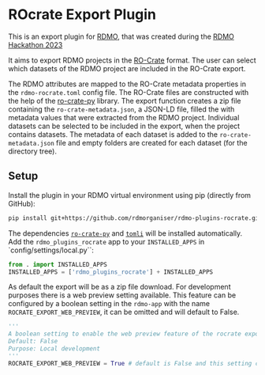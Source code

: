 # ROcrate Export Plugin
This is an export plugin for [RDMO](https://github.com/rdmorganiser/rdmo), that was created during the [RDMO Hackathon 2023](https://www.forschungsdaten.org/index.php/RDMO_Hackathon_2023)

It aims to export RDMO projects in the [RO-Crate](https://researchobject.github.io/ro-crate/) format. The user can select which datasets of the RDMO project are included in the RO-Crate export.  

The RDMO attributes are mapped to the RO-Crate metadata properties in the `rdmo-rocrate.toml` config file. The RO-Crate files are constructed with the help of the [ro-crate-py](https://zenodo.org/record/8005944) library.
The export function creates a zip file containing the `ro-crate-metadata.json`, a JSON-LD file, filled the with metadata values that were extracted from the RDMO project. Individual datasets can be selected to be included in the export, when the project contains datasets. The metadata of each dataset is added to the `ro-crate-metadata.json` file and empty folders are created for each dataset (for the directory tree).

## Setup

Install the plugin in your RDMO virtual environment using pip (directly from GitHub):
```bash
pip install git+https://github.com/rdmorganiser/rdmo-plugins-rocrate.git
```
The dependencies [`ro-crate-py`](https://pypi.org/project/rocrate/) and [`tomli`](https://pypi.org/project/tomli/) will be installed automatically.
Add the `rdmo_plugins_rocrate` app to your `INSTALLED_APPS` in `config/settings/local.py``:
```py
from . import INSTALLED_APPS
INSTALLED_APPS = ['rdmo_plugins_rocrate'] + INSTALLED_APPS
```

As default the export will be as a zip file download.
For development purposes there is a web preview setting available. This feature can be configured by a boolean setting in the `rdmo-app` with the name `ROCRATE_EXPORT_WEB_PREVIEW`, it can be omitted and will default to False.
```py
'''
A boolean setting to enable the web preview feature of the rocrate export plugin.
Default: False
Purpose: Local development
'''
ROCRATE_EXPORT_WEB_PREVIEW = True # default is False and this setting can be omitted
```
